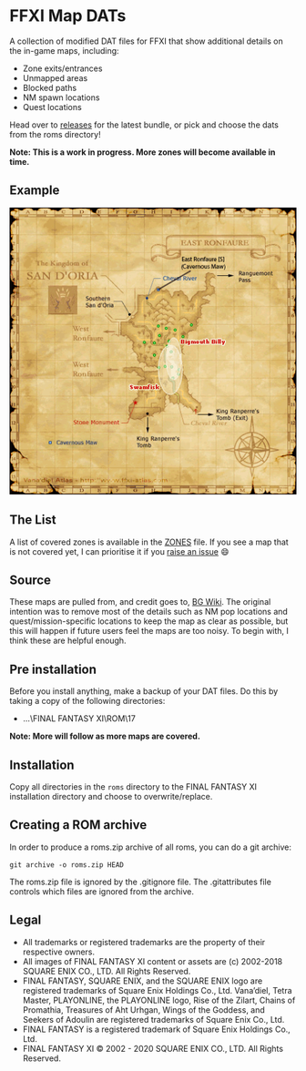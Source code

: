 # FFXI Map DATs

A collection of modified DAT files for FFXI that show additional details on the in-game maps, including:

* Zone exits/entrances
* Unmapped areas
* Blocked paths
* NM spawn locations
* Quest locations

Head over to [releases](https://github.com/xurion/ffxi-map-dats/releases) for the latest bundle, or pick and choose the dats from the roms directory!

**Note: This is a work in progress. More zones will become available in time.**

## Example

![East Ronfaure](psd/ROM/17/25.png)

## The List

A list of covered zones is available in the [ZONES](ZONES.md) file. If you see a map that is not covered yet, I can prioritise it if you [raise an issue](https://github.com/xurion/ffxi-map-dats/issues) 😄

## Source

These maps are pulled from, and credit goes to, [BG Wiki](https://www.bg-wiki.com/bg/Main_Page). The original intention was to remove most of the details such as NM pop locations and quest/mission-specific locations to keep the map as clear as possible, but this will happen if future users feel the maps are too noisy. To begin with, I think these are helpful enough.

## Pre installation

Before you install anything, make a backup of your DAT files. Do this by taking a copy of the following directories:

* ...\FINAL FANTASY XI\ROM\17

**Note: More will follow as more maps are covered.**

## Installation

Copy all directories in the `roms` directory to the FINAL FANTASY XI installation directory and choose to overwrite/replace.

## Creating a ROM archive

In order to produce a roms.zip archive of all roms, you can do a git archive:

```
git archive -o roms.zip HEAD
```

The roms.zip file is ignored by the .gitignore file. The .gitattributes file controls which files are ignored from the archive.

## Legal
* All trademarks or registered trademarks are the property of their respective owners.
* All images of FINAL FANTASY XI content or assets are (c) 2002-2018 SQUARE ENIX CO., LTD. All Rights Reserved.
* FINAL FANTASY, SQUARE ENIX, and the SQUARE ENIX logo are registered trademarks of Square Enix Holdings Co., Ltd. Vana’diel, Tetra Master, PLAYONLINE, the PLAYONLINE logo, Rise of the Zilart, Chains of Promathia, Treasures of Aht Urhgan, Wings of the Goddess, and Seekers of Adoulin are registered trademarks of Square Enix Co., Ltd.
* FINAL FANTASY is a registered trademark of Square Enix Holdings Co., Ltd.
* FINAL FANTASY XI © 2002 - 2020 SQUARE ENIX CO., LTD. All Rights Reserved.
